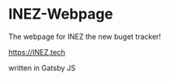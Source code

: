 # INEZ-Webpage

The webpage for INEZ the new buget tracker!

https://INEZ.tech 

written in Gatsby JS
